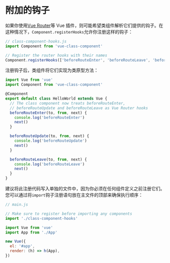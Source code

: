 # 附加的钩子

如果你使用[Vue Router](https://router.vuejs.org/)等 Vue 插件，则可能希望类组件解析它们提供的钩子。在这种情况下，`Component.registerHooks`允许你注册这样的钩子：

```js
// class-component-hooks.js
import Component from 'vue-class-component'

// Register the router hooks with their names
Component.registerHooks(['beforeRouteEnter', 'beforeRouteLeave', 'beforeRouteUpdate'])
```

注册钩子后，类组件将它们实现为类原型方法：

```js
import Vue from 'vue'
import Component from 'vue-class-component'

@Component
export default class HelloWorld extends Vue {
  // The class component now treats beforeRouteEnter,
  // beforeRouteUpdate and beforeRouteLeave as Vue Router hooks
  beforeRouteEnter(to, from, next) {
    console.log('beforeRouteEnter')
    next()
  }

  beforeRouteUpdate(to, from, next) {
    console.log('beforeRouteUpdate')
    next()
  }

  beforeRouteLeave(to, from, next) {
    console.log('beforeRouteLeave')
    next()
  }
}
```

建议将此注册代码写入单独的文件中，因为你必须在任何组件定义之前注册它们。 您可以通过将`import`钩子注册语句放在主文件的顶部来确保执行顺序：

```js
// main.js

// Make sure to register before importing any components
import './class-component-hooks'

import Vue from 'vue'
import App from './App'

new Vue({
  el: '#app',
  render: (h) => h(App),
})
```
